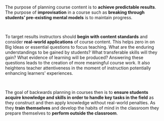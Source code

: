 <p><span style=font-weight: 400;>The purpose of planning course content is to </span><strong>achieve predictable results</strong><span style=font-weight: 400;>. The purpose of </span><strong>improvisation</strong><span style=font-weight: 400;> in a course such as </span><strong>breaking through students’ pre-existing mental models</strong><span style=font-weight: 400;> is to maintain progress.</span></p>  <p> </p>  <p><span style=font-weight: 400;>To target results instructors should </span><strong>begin with content standards</strong><span style=font-weight: 400;> and consider </span><strong>real-world applications</strong><span style=font-weight: 400;> of course content. This helps zero in on Big Ideas or essential questions to focus teaching. What are the enduring understandings to be gained by students? What transferable skills will they gain? What evidence of learning will be produced? Answering these questions leads to the creation of more meaningful course work. It also heightens teacher attentiveness in the moment of instruction potentially enhancing learners' experiences.</span></p>  <p> </p>  <p><span style=font-weight: 400;>The goal of backwards planning in courses then is to </span><strong>ensure students acquire knowledge and skills in order to handle key tasks in the field</strong><span style=font-weight: 400;> as they construct and then apply knowledge without real-world penalties. As they </span><strong>train themselves</strong><span style=font-weight: 400;> and develop the habits of mind in the classroom they prepare themselves to </span><strong>perform outside the classroom</strong><span style=font-weight: 400;>.</span></p>
